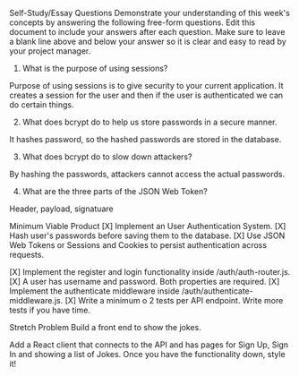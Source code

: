 Self-Study/Essay Questions
Demonstrate your understanding of this week's concepts by answering the following free-form questions. Edit this document to include your answers after each question. Make sure to leave a blank line above and below your answer so it is clear and easy to read by your project manager.

1. What is the purpose of using sessions?

Purpose of using sessions is to give security to your current application. It creates a session for the user and then if the user is authenticated we can do certain things.

2. What does bcrypt do to help us store passwords in a secure manner.

It hashes password, so the hashed passwords are stored in the database.

3. What does bcrypt do to slow down attackers?

By hashing the passwords, attackers cannot access the actual passwords.

4. What are the three parts of the JSON Web Token?

Header, payload, signatuare

Minimum Viable Product
[X] Implement an User Authentication System.
[X] Hash user's passwords before saving them to the database.
[X] Use JSON Web Tokens or Sessions and Cookies to persist authentication across requests.

[X] Implement the register and login functionality inside /auth/auth-router.js.
[X] A user has username and password. Both properties are required.
[X] Implement the authenticate middleware inside /auth/authenticate-middleware.js.
[X] Write a minimum o 2 tests per API endpoint. Write more tests if you have time.

Stretch Problem
Build a front end to show the jokes.

Add a React client that connects to the API and has pages for Sign Up, Sign In and showing a list of Jokes.
Once you have the functionality down, style it!
